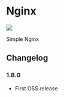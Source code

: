 # Nginx

[![](https://badge.imagelayers.io/livingobjects/nginx:latest.svg)](https://imagelayers.io/?images=livingobjects/nginx:latest 'Get your own badge on imagelayers.io')

Simple Nginx

## Changelog

### 1.8.0
* First OSS release